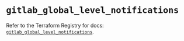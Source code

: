 # `gitlab_global_level_notifications`

Refer to the Terraform Registry for docs: [`gitlab_global_level_notifications`](https://registry.terraform.io/providers/gitlabhq/gitlab/18.1.1/docs/resources/global_level_notifications).
